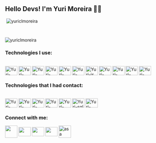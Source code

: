 ## Hello Devs! I'm Yuri Moreira 👋👋

<div>
  
  <p>&nbsp;<img align="center" src="https://github-readme-stats.vercel.app/api?username=yuriclmoreira&show_icons=true&locale=en&layout=compact&theme=tokyonight" alt="yuriclmoreira" /></p>
<br/>

  <p><img align="c" src="https://github-readme-stats.vercel.app/api/top-langs?username=yuriclmoreira&show_icons=true&locale=en&layout=compact&theme=tokyonight" alt="yuriclmoreira" /></p>
  
</div>


### Technologies I use:

  <div style="display: inline_block"><br>
  <img align="center" alt="Yuri-react" height="30" width="40" src="https://cdn.jsdelivr.net/gh/devicons/devicon/icons/react/react-original-wordmark.svg"> 
  <img align="center" alt="Yuri-bootstrap" height="30" width="40" src="https://cdn.jsdelivr.net/gh/devicons/devicon/icons/bootstrap/bootstrap-original-wordmark.svg">
  <img align="center" alt="Yuri-tailwindcss" height="30" width="40" src="https://cdn.jsdelivr.net/gh/devicons/devicon/icons/tailwindcss/tailwindcss-plain.svg" />
  <img align="center" alt="Yuri-sass" height="30" width="40" src="https://cdn.jsdelivr.net/gh/devicons/devicon/icons/sass/sass-original.svg" />
  <img align="center" alt="Yuri-html" height="30" width="40" src="https://cdn.jsdelivr.net/gh/devicons/devicon/icons/html5/html5-plain-wordmark.svg">
  <img align="center" alt="Yuri-css" height="30" width="40" src="https://cdn.jsdelivr.net/gh/devicons/devicon/icons/css3/css3-plain-wordmark.svg">  
  <img align="center" alt="Yuri-js" height="30" width="40" src="https://cdn.jsdelivr.net/gh/devicons/devicon/icons/javascript/javascript-original.svg"> 
  <img align="center" alt="Yuri-nodejs"height="30" width="40" src="https://cdn.jsdelivr.net/gh/devicons/devicon/icons/nodejs/nodejs-plain-wordmark.svg" />
  <img align="center" alt="Yuri-mongodb" height="30" width="40" src="https://cdn.jsdelivr.net/gh/devicons/devicon/icons/mongodb/mongodb-plain-wordmark.svg" />
   <img align="center" alt="Yuri-jquery" height="30" width="40" src="https://cdn.jsdelivr.net/gh/devicons/devicon/icons/jquery/jquery-plain-wordmark.svg"  />
  <img align="center" alt="Yuri-c++" height="30" width="40" src="https://cdn.jsdelivr.net/gh/devicons/devicon/icons/cplusplus/cplusplus-original.svg">
  

### Technologies that I had contact:

<div style='display: inline_block'><br />
 
  <img align="center" alt="Yuri-jquery" height="30" width="40" src="https://cdn.jsdelivr.net/gh/devicons/devicon/icons/jquery/jquery-plain-wordmark.svg"  />
  <img  align="center" alt="Yuri-denojs" height="30" width="40" src="https://cdn.jsdelivr.net/gh/devicons/devicon/icons/denojs/denojs-original-wordmark.svg" />
  <img  align="center" alt="Yuri-swift" height="30" width="40" src="https://cdn.jsdelivr.net/gh/devicons/devicon/icons/swift/swift-original.svg" />
  <img  align="center" alt="Yuri-python" height="30" width="40" src="https://cdn.jsdelivr.net/gh/devicons/devicon/icons/python/python-original-wordmark.svg" />
  <img  align="center" alt="Yuri-jupyter" height="30" width="40" src="https://cdn.jsdelivr.net/gh/devicons/devicon/icons/jupyter/jupyter-original-wordmark.svg" />
  <img align="center" alt="Yuri-sql" height="30" width="40" src="https://cdn.jsdelivr.net/gh/devicons/devicon/icons/mysql/mysql-original-wordmark.svg">          
  <img align="center" alt="Yuri-php" height="30" width="40" src="https://cdn.jsdelivr.net/gh/devicons/devicon/icons/php/php-plain.svg">
</div>

### Connect with me:

  <div> 
    <a href = "mailto:yuriclmoreira@terra.com.br"><img  align="center" height="40" width="40" src="https://www.freepnglogos.com/uploads/email-png/email-messages-icon-16.png"></a>
    <a href="https://wa.me/5532984060604?text=" target="_blank"><img align="center" height="30" width="40" src="https://raw.githubusercontent.com/rahuldkjain/github-profile-readme-generator/master/src/images/icons/Social/whatsapp.svg" target="_blank"></a>
     <a href="https://www.instagram.com/yurimoreirac/" target="_blank"><img  align="center" height="30" width="40" src="https://raw.githubusercontent.com/rahuldkjain/github-profile-readme-generator/master/src/images/icons/Social/instagram.svg" target="_blank"></a>
    <a href="https://www.linkedin.com/in/yuri-clemente-233047137/" target="_blank"><img  align="center" height="30" width="40" src="https://raw.githubusercontent.com/rahuldkjain/github-profile-readme-generator/master/src/images/icons/Social/linked-in-alt.svg" target="_blank"></a>
    <a href="https://discord.gg/631263511514841098" target="blank"><img align="center" src="https://www.freepnglogos.com/uploads/discord-logo-png/discord-icon-flat-style-available-svg-png-eps-10.png" alt="asa" height="40" width="40" /></a>

</div>


